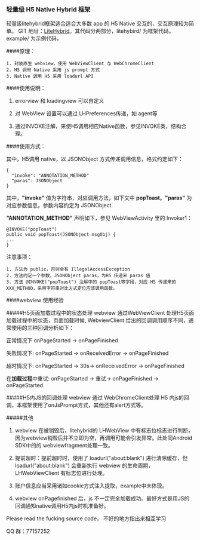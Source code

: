 ### 轻量级 H5 Native Hybrid 框架
轻量级litehybrid框架适合适合大多数 app 的 H5 Native 交互的，交互原理较为简单。
GIT 地址：[LiteHybrid](https://github.com/luoruiyi/LiteHybrid)。其代码分两部分，litehybird/ 为框架代码。 example/ 为示例代码，


####原理：
	
	1. 封装原生 webview，使用 WebViewClient 与 WebChromeClient
	2. H5 调用 Native 采用 js prompt 方式
	3. Native 调用 H5 采用 loadurl API


####使用说明：

1. errorview 和 loadingview 可以自定义

2. 对 WebView 设置可以通过 LHPreferences传递，如 agent等

3. 通过INVOKE注解，来使H5调用相应Native函数，参见INVOKE类，结构合理。


####使用方式：


其中，H5调用 native，以 JSONObject 方式传递调用信息，格式约定如下：

	{
	  "invoke": "ANNOTATION_METHOD" 
	  "paras": JSONObject
	}
其中，**"invoke"** 值为字符串，对应调用方法，如下文中 **popToast**。**"paras"**  为对应参数信息，参数内容约定为 JSONObject.
	
**“ANNOTATION_METHOD”** 声明如下，参见 WebViewActivity 里的 Invoker1：

	@INVOKE("popToast")
    public void popToast(JSONObject msgObj) {
    ...
    }
    
注意事项：
	
	1. 方法为 public，否则会有 IllegalAccessException
	2. 方法约定一个参数，JSONObject paras，为H5 传递来 paras 值
	3. 方法 @INVOKE("popToast") 注解中的 popToast等字段，对应 H5 传递来的 XXX_METHOD，采用字符串对比方式定位应该调用函数。



####webview 使用经验


#####H5页面加载过程中的状态处理
webview 通过WebViewClient 处理H5页面加载过程中的状态，页面加载时候, WebviewClient 给出的回调调用顺序不同，通常使用的三种回调分析如下：

正常情况下 
onPageStarted -> onPageFinished

失败情况下:
onPageStarted -> onReceivedError -> onPageFinished

超时情况下:
onPageStarted -> 30s-> onReceivedError -> onPageFinished 

在**加载过程**中重试:
onPageStarted -> 重试-> onPageFinished -> onPageStarted

#####H5内JS的回调处理
webview 通过 WebChromeClient处理 H5 内js的回调，本框架使用了onJsPrompt方式，其他还有alert方式等。



#####其他

1. webview 在被销毁后，litehybrid的 LHWebView 中有标志位标志进行判断，因为webview销毁后并不立即为空，再调用可能会引发异常。此处同Android SDK中的的 webviewfragment处理一致。

2. 提前超时：提前超时时，使用了 loadurl("about:blank") 进行清除缓存，但loadurl("about:blank") 会重新执行 webview 的生命周期，LHWebViewClient 有标志位进行处理。

3. 账户信息应当采用诸如cookie方式注入提取，example中未体现。

4. webview onPagefinished 后，js 不一定完全加载成功。最好方式是用JS的回调通知native调用H5内js时机准备好。


Please read the fucking source code， 不好的地方指出来相互学习

QQ 群：77157252